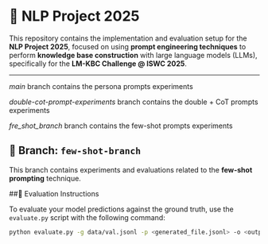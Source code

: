 # 🧠 NLP Project 2025

This repository contains the implementation and evaluation setup for the **NLP Project 2025**, focused on using **prompt engineering techniques** to perform **knowledge base construction** with large language models (LLMs), specifically for the **LM-KBC Challenge @ ISWC 2025**.

---

_main_ branch contains the persona prompts experiments

_double-cot-prompt-experiments_ branch contains the double + CoT prompts experiments

_fre_shot_branch_ branch contains the few-shot prompts experiments




## 📂 Branch: `few-shot-branch`

This branch contains experiments and evaluations related to the **few-shot prompting** technique.

##🧪 Evaluation Instructions

To evaluate your model predictions against the ground truth, use the `evaluate.py` script with the following command:

```bash
python evaluate.py -g data/val.jsonl -p <generated_file.jsonl> -o <output_metrics.txt>


